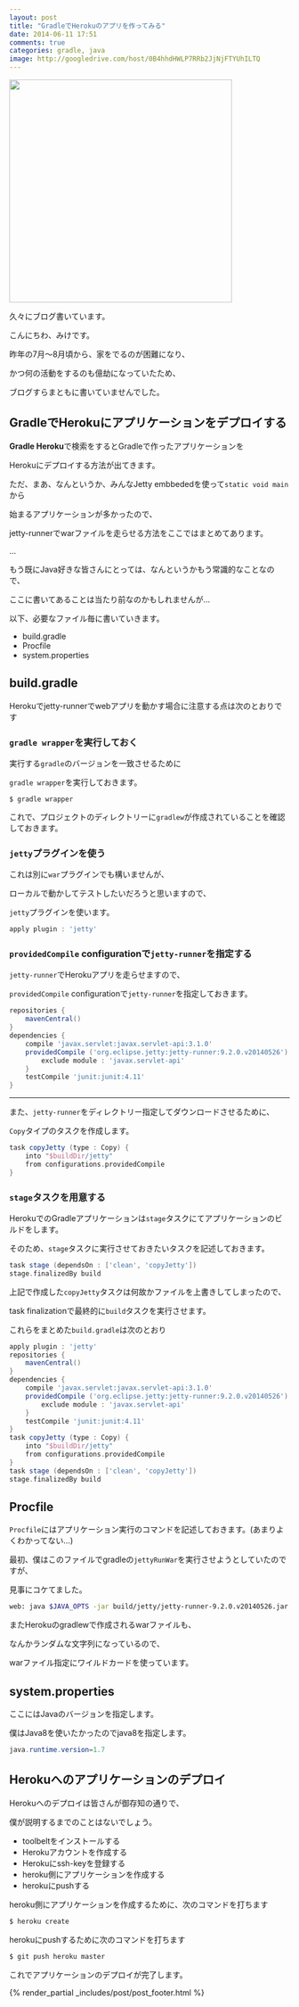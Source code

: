 ```yaml
---
layout: post
title: "GradleでHerokuのアプリを作ってみる"
date: 2014-06-11 17:51
comments: true
categories: gradle, java
image: http://googledrive.com/host/0B4hhdHWLP7RRb2JjNjFTYUhILTQ
---
```


<img src="//googledrive.com/host/0B4hhdHWLP7RRb2JjNjFTYUhILTQ" style="width : 400px;"/>

久々にブログ書いています。

こんにちわ、みけです。

昨年の7月〜8月頃から、家をでるのが困難になり、

かつ何の活動をするのも億劫になっていたため、

ブログすらまともに書いていませんでした。


GradleでHerokuにアプリケーションをデプロイする
---

**Gradle Heroku**で検索をするとGradleで作ったアプリケーションを

Herokuにデプロイする方法が出てきます。

ただ、まあ、なんというか、みんなJetty embbededを使って```static void main```から

始まるアプリケーションが多かったので、

jetty-runnerでwarファイルを走らせる方法をここではまとめてあります。

…

もう既にJava好きな皆さんにとっては、なんというかもう常識的なことなので、

ここに書いてあることは当たり前なのかもしれませんが…

以下、必要なファイル毎に書いていきます。

* build.gradle
* Procfile
* system.properties


build.gradle
---

Herokuでjetty-runnerでwebアプリを動かす場合に注意する点は次のとおりです

### ```gradle wrapper```を実行しておく

実行する```gradle```のバージョンを一致させるために

```gradle wrapper```を実行しておきます。

```
$ gradle wrapper
```

これで、プロジェクトのディレクトリーに```gradlew```が作成されていることを確認しておきます。


### ```jetty```プラグインを使う

これは別に```war```プラグインでも構いませんが、

ローカルで動かしてテストしたいだろうと思いますので、

```jetty```プラグインを使います。

```groovy build.gradle
apply plugin : 'jetty'
```


### ```providedCompile``` configurationで```jetty-runner```を指定する

```jetty-runner```でHerokuアプリを走らせますので、

```providedCompile``` configurationで```jetty-runner```を指定しておきます。

```groovy build.gradle
repositories {
    mavenCentral()
}
dependencies {
    compile 'javax.servlet:javax.servlet-api:3.1.0'
    providedCompile ('org.eclipse.jetty:jetty-runner:9.2.0.v20140526') {
        exclude module : 'javax.servlet-api'
    }
    testCompile 'junit:junit:4.11'
}
```

---

また、```jetty-runner```をディレクトリー指定してダウンロードさせるために、

```Copy```タイプのタスクを作成します。


```groovy build.gradle
task copyJetty (type : Copy) {
    into "$buildDir/jetty"
    from configurations.providedCompile
}
```


### ```stage```タスクを用意する

HerokuでのGradleアプリケーションは```stage```タスクにてアプリケーションのビルドをします。

そのため、```stage```タスクに実行させておきたいタスクを記述しておきます。

```groovy build.gradle
task stage (dependsOn : ['clean', 'copyJetty'])
stage.finalizedBy build
```

上記で作成した```copyJetty```タスクは何故かファイルを上書きしてしまったので、

task finalizationで最終的に```build```タスクを実行させます。

これらをまとめた```build.gradle```は次のとおり

```groovy build.gradle
apply plugin : 'jetty'
repositories {
    mavenCentral()
}
dependencies {
    compile 'javax.servlet:javax.servlet-api:3.1.0'
    providedCompile ('org.eclipse.jetty:jetty-runner:9.2.0.v20140526') {
        exclude module : 'javax.servlet-api'
    }
    testCompile 'junit:junit:4.11'
}
task copyJetty (type : Copy) {
    into "$buildDir/jetty"
    from configurations.providedCompile
}
task stage (dependsOn : ['clean', 'copyJetty'])
stage.finalizedBy build
```


Procfile
---

```Procfile```にはアプリケーション実行のコマンドを記述しておきます。(あまりよくわかってない…)

最初、僕はこのファイルでgradleの```jettyRunWar```を実行させようとしていたのですが、

見事にコケてました。

```bash Procfile
web: java $JAVA_OPTS -jar build/jetty/jetty-runner-9.2.0.v20140526.jar --port $PORT build/libs/*.war
```

またHerokuのgradlewで作成されるwarファイルも、

なんかランダムな文字列になっているので、

warファイル指定にワイルドカードを使っています。


system.properties
---

ここにはJavaのバージョンを指定します。

僕はJava8を使いたかったのでjava8を指定します。

```java system.properties
java.runtime.version=1.7
```


Herokuへのアプリケーションのデプロイ
---

Herokuへのデプロイは皆さんが御存知の通りで、

僕が説明するまでのことはないでしょう。

- toolbeltをインストールする
- Herokuアカウントを作成する
- Herokuにssh-keyを登録する
- heroku側にアプリケーションを作成する
- herokuにpushする


heroku側にアプリケーションを作成するために、次のコマンドを打ちます

```bash command-line
$ heroku create
```

herokuにpushするために次のコマンドを打ちます

```bash command-line
$ git push heroku master
```

これでアプリケーションのデプロイが完了します。


{% render_partial _includes/post/post_footer.html %}

